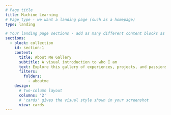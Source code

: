 ```yaml
---
# Page title
title: Machine Learning
# Page type - we want a landing page (such as a homepage)
type: landing

# Your landing page sections - add as many different content blocks as you like
sections:
  - block: collection
    id: section-1
    content:
      title: About Me Gallery
      subtitle: A visual introduction to who I am
      text: Explore this gallery of experiences, projects, and passions.
      filters:
        folders:
          - aboutme
    design:
      # Two-column layout
      columns: '2'
      # 'cards' gives the visual style shown in your screenshot
      view: cards
---
```

